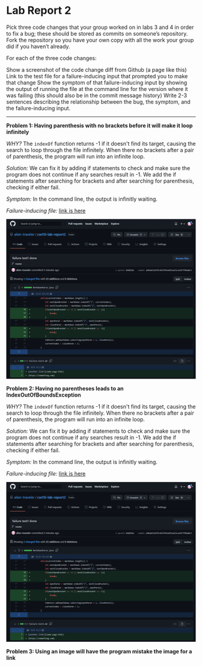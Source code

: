 # Lab Report 2
Pick three code changes that your group worked on in labs 3 and 4 in order to fix a bug; these should be stored as commits on someone’s repository. Fork the repository so you have your own copy with all the work your group did if you haven’t already.

For each of the three code changes:

Show a screenshot of the code change diff from Github (a page like this)
Link to the test file for a failure-inducing input that prompted you to make that change
Show the symptom of that failure-inducing input by showing the output of running the file at the command line for the version where it was failing (this should also be in the commit message history)
Write 2-3 sentences describing the relationship between the bug, the symptom, and the failure-inducing input.

---

**Problem 1: Having parenthesis with no brackets before it will make it loop infinitely**

*WHY?* The `indexOf` function returns -1 if it doesn't find its target, causing the search to loop through the file infinitely. When there no brackets after a pair of parenthesis, the program will run into an infinite loop.

*Solution:* We can fix it by adding if statements to check and make sure the program does not continue if any searches result in -1. We add the if statements after searching for brackets and after searching for parenthesis, checking if either fail.

*Symptom:* In the command line, the output is infinitly waiting.

*Failure-inducing file:* [link is here](failure-test1.md)

![image](Image/code1.png)

**Problem 2: Having no parentheses leads to an IndexOutOfBoundsException**

*WHY?* The `indexOf` function returns -1 if it doesn't find its target, causing the search to loop through the file infinitely. When there no brackets after a pair of parenthesis, the program will run into an infinite loop.

*Solution:* We can fix it by adding if statements to check and make sure the program does not continue if any searches result in -1. We add the if statements after searching for brackets and after searching for parenthesis, checking if either fail.

*Symptom:* In the command line, the output is infinitly waiting.

*Failure-inducing file:* [link is here](failure-test1.md)

![image](Image/code1.png)

**Problem 3: Using an image will have the program mistake the image for a link**
